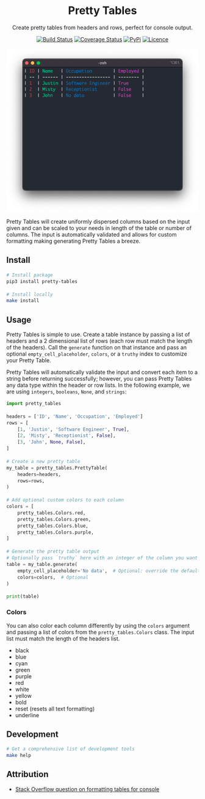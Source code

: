 <div align="center">

# Pretty Tables

Create pretty tables from headers and rows, perfect for console output.

[![Build Status](https://github.com/Justintime50/pretty-tables/workflows/build/badge.svg)](https://github.com/Justintime50/pretty-tables/actions)
[![Coverage Status](https://coveralls.io/repos/github/Justintime50/pretty-tables/badge.svg?branch=main)](https://coveralls.io/github/Justintime50/pretty-tables?branch=main)
[![PyPi](https://img.shields.io/pypi/v/pretty-tables)](https://pypi.org/project/pretty-tables/)
[![Licence](https://img.shields.io/github/license/justintime50/pretty-tables)](LICENSE)

<img src="https://raw.githubusercontent.com/justintime50/assets/main/src/pretty-tables/showcase.png" alt="Showcase">

</div>

Pretty Tables will create uniformly dispersed columns based on the input given and can be scaled to your needs in length of the table or number of columns. The input is automatically validated and allows for custom formatting making generating Pretty Tables a breeze.

## Install

```bash
# Install package
pip3 install pretty-tables

# Install locally
make install
```

## Usage

Pretty Tables is simple to use. Create a table instance by passing a list of headers and a 2 dimensional list of rows (each row must match the length of the headers). Call the `generate` function on that instance and pass an optional `empty_cell_placeholder`, `colors`, or a `truthy` index to customize your Pretty Table.

Pretty Tables will automatically validate the input and convert each item to a string before returning successfully; however, you can pass Pretty Tables any data type within the header or row lists. In the following example, we are using `integers`, `booleans`, `None`, and `strings`:

```python
import pretty_tables

headers = ['ID', 'Name', 'Occupation', 'Employed']
rows = [
    [1, 'Justin', 'Software Engineer', True],
    [2, 'Misty', 'Receptionist', False],
    [3, 'John', None, False],
]

# Create a new pretty table
my_table = pretty_tables.PrettyTable(
    headers=headers,
    rows=rows,
)

# Add optional custom colors to each column
colors = [
    pretty_tables.Colors.red,
    pretty_tables.Colors.green,
    pretty_tables.Colors.blue,
    pretty_tables.Colors.purple,
]

# Generate the pretty table output
# Optionally pass `truthy` here with an integer of the column you want to check for truthy values on
table = my_table.generate(
    empty_cell_placeholder='No data',  # Optional: override the default `None` with a custom string
    colors=colors,  # Optional
)

print(table)
```

### Colors

You can also color each column differently by using the `colors` argument and passing a list of colors from the `pretty_tables.Colors` class. The input list must match the length of the headers list.

* black
* blue
* cyan
* green
* purple
* red
* white
* yellow
* bold
* reset (resets all text formatting)
* underline

## Development

```bash
# Get a comprehensive list of development tools
make help
```

## Attribution

- [Stack Overflow question on formatting tables for console](https://stackoverflow.com/a/8356620/865091)
